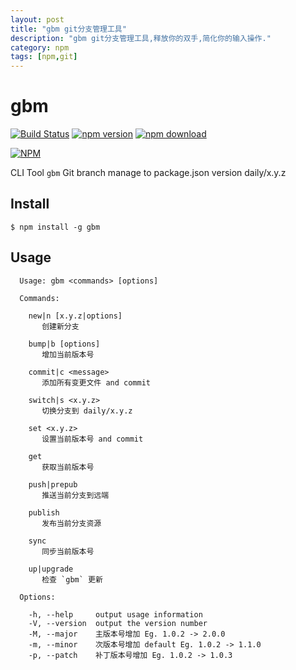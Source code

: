 ```yaml
---
layout: post
title: "gbm git分支管理工具"
description: "gbm git分支管理工具,释放你的双手,简化你的输入操作."
category: npm
tags: [npm,git]
---
```

gbm
===
[![Build Status](https://travis-ci.org/noyobo/gbm.svg)](https://travis-ci.org/noyobo/gbm)
[![npm version](http://img.shields.io/npm/v/gbm.svg)](https://www.npmjs.org/package/gbm)
[![npm download](http://img.shields.io/npm/dm/gbm.svg)](https://www.npmjs.org/package/gbm)

[![NPM](https://nodei.co/npm/gbm.png?downloads=true&downloadRank=true&stars=true)](https://nodei.co/npm/gbm/)

CLI Tool `gbm` Git branch manage to package.json version daily/x.y.z

## Install

```
$ npm install -g gbm
```
## Usage

```
  Usage: gbm <commands> [options]

  Commands:

    new|n [x.y.z|options]
       创建新分支

    bump|b [options]
       增加当前版本号

    commit|c <message>
       添加所有变更文件 and commit

    switch|s <x.y.z>
       切换分支到 daily/x.y.z

    set <x.y.z>
       设置当前版本号 and commit

    get
       获取当前版本号

    push|prepub
       推送当前分支到远端

    publish
       发布当前分支资源

    sync
       同步当前版本号

    up|upgrade
       检查 `gbm` 更新

  Options:

    -h, --help     output usage information
    -V, --version  output the version number
    -M, --major    主版本号增加 Eg. 1.0.2 -> 2.0.0
    -m, --minor    次版本号增加 default Eg. 1.0.2 -> 1.1.0
    -p, --patch    补丁版本号增加 Eg. 1.0.2 -> 1.0.3
```
